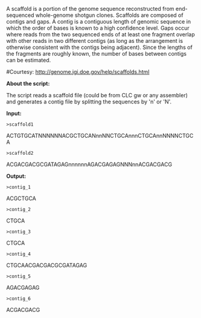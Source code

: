 A scaffold is a portion of the genome sequence reconstructed from end-sequenced whole-genome shotgun clones.
Scaffolds are composed of contigs and gaps. 
A contig is a contiguous length of genomic sequence in which the order of bases is known to a high confidence level.
Gaps occur where reads from the two sequenced ends of at least one fragment overlap with other reads in two different contigs (as long as the arrangement is otherwise consistent with the contigs being adjacent). Since the lengths of the fragments are roughly known, the number of bases between contigs can be estimated.

#Courtesy:
http://genome.jgi.doe.gov/help/scaffolds.html

**About the script:**

The script reads a scaffold file (could be from CLC gw or any assembler) and generates a contig file by splitting the sequences by 'n' or 'N'.

**Input:**

`>scaffold1`

ACTGTGCATNNNNNNACGCTGCANnnNNCTGCAnnnCTGCAnnNNNNCTGCA

`>scaffold2`

ACGACGACGCGATAGAGnnnnnnAGACGAGAGNNNnnACGACGACG

**Output:**

`>contig_1`

ACGCTGCA

`>contig_2`

CTGCA

`>contig_3`

CTGCA

`>contig_4`

CTGCAACGACGACGCGATAGAG

`>contig_5`

AGACGAGAG

`>contig_6`

ACGACGACG

